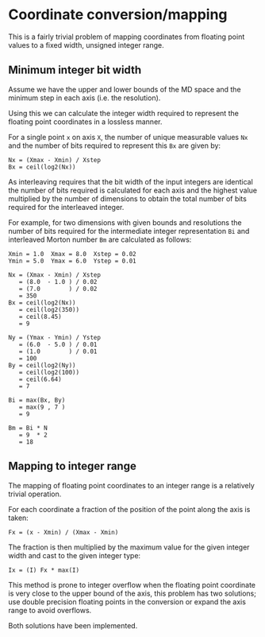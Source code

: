 # Coordinate conversion/mapping

This is a fairly trivial problem of mapping coordinates from floating point
values to a fixed width, unsigned integer range.

## Minimum integer bit width

Assume we have the upper and lower bounds of the MD space and the minimum step
in each axis (i.e. the resolution).

Using this we can calculate the integer width required to represent the floating
point coordinates in a lossless manner.

For a single point `x` on axis `X`, the number of unique measurable values `Nx`
and the number of bits required to represent this `Bx` are given by:

```
Nx = (Xmax - Xmin) / Xstep
Bx = ceil(log2(Nx))
```

As interleaving requires that the bit width of the input integers are identical
the number of bits required is calculated for each axis and the highest value
multiplied by the number of dimensions to obtain the total number of bits
required for the interleaved integer.

For example, for two dimensions with given bounds and resolutions the number of
bits required for the intermediate integer representation `Bi` and interleaved
Morton number `Bm` are calculated as follows:

```
Xmin = 1.0  Xmax = 8.0  Xstep = 0.02
Ymin = 5.0  Ymax = 6.0  Ystep = 0.01

Nx = (Xmax - Xmin) / Xstep
   = (8.0  - 1.0 ) / 0.02
   = (7.0        ) / 0.02
   = 350
Bx = ceil(log2(Nx))
   = ceil(log2(350))
   = ceil(8.45)
   = 9

Ny = (Ymax - Ymin) / Ystep
   = (6.0  - 5.0 ) / 0.01
   = (1.0        ) / 0.01
   = 100
By = ceil(log2(Ny))
   = ceil(log2(100))
   = ceil(6.64)
   = 7

Bi = max(Bx, By)
   = max(9 , 7 )
   = 9

Bm = Bi * N
   = 9  * 2
   = 18
```

## Mapping to integer range

The mapping of floating point coordinates to an integer range is a relatively
trivial operation.

For each coordinate a fraction of the position of the point along the axis is
taken:

```
Fx = (x - Xmin) / (Xmax - Xmin)
```

The fraction is then multiplied by the maximum value for the given integer width
and cast to the given integer type:

```
Ix = (I) Fx * max(I)
```

This method is prone to integer overflow when the floating point coordinate is
very close to the upper bound of the axis, this problem has two solutions;
use double precision floating points in the conversion or expand the axis range
to avoid overflows.

Both solutions have been implemented.
